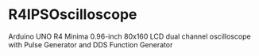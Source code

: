 # R4IPSOscilloscope
Arduino UNO R4 Minima 0.96-inch 80x160 LCD dual channel oscilloscope with Pulse Generator and DDS Function Generator
